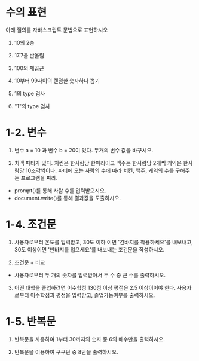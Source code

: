 수의 표현
============

아래 질의를 자바스크립트 문법으로 표현하시오

1. 10의 2승

2. 17.7을 반올림

3. 100의 제곱근

4. 10부터 99사이의 랜덤한 숫자하나 뽑기

5. 1의 type 검사

6. "1"의 type 검사


1-2. 변수
============

1. 변수 a = 10 과 변수 b = 20이 있다. 두개의 변수 값을 바꾸시오.

2. 치맥 파티가 있다. 치킨은 한사람당 한마리이고 맥주는 한사람당 2개씩 케익은 한사람당 10조각씩이다.
파티에 오는 사람의 수에 따라 치킨, 맥주, 케익의 수를 구해주는 프로그램을 짜라.
- prompt()를 통해 사람 수를 입력받으시오.
- document.write()를 통해 결과값을 도출하시오.

1-4. 조건문
==============

1. 사용자로부터 온도를 입력받고, 30도 이하 이면 '긴바지를 착용하세요'를 내보내고, 30도 이상이면 '반바지를 입으세요'를 내보내는 조건문을 작성하시오.

2. 조건문 + 비교
- 사용자로부터 두 개의 숫자를 입력받아서 두 수 중 큰 수를 출력하시오.

3. 어떤 대학을 졸업하려면 이수학점 130점 이상 평점은 2.5 이상이어야 한다. 사용자로부터 이수학점과 평점을 입력받고, 졸업가능여부를 출력하시오.

1-5. 반복문
==============

1. 반복문을 사용하여 1부터 30까지의 숫자 중 6의 배수만을 출력하시오.

2. 반복문을 이용하여 구구단 중 8단을 출력하시오.
